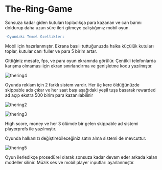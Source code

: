 # The-Ring-Game
Sonsuza kadar giden kutuları topladıkça para kazanan ve can barını doldurup daha uzun süre ileri gitmeye çalıştığımız mobil oyun.

```diff
-Oyundaki Temel Özellikler:

```

Mobil için hazırlanmıştır. Ekrana basılı tuttuğunuzda halka küçülük kutuları toplar, kutular canı fuller ve para 5 birim artar.

Gittiğiniz mesafe, fps, ve para oyun ekranında görülür. Çentikli telefonlarda karışma olmaması için ekran sınırlandırma ve genişletme kodu yazılmıştır.

![thering4](https://user-images.githubusercontent.com/64818115/188942228-8b625ce8-75f8-4cdd-84aa-18f060f43289.png)

Oyunda reklam için 2 farklı sistem vardır. Her üç kere öldüğünüzde skippable ads çıkar ve her saat başı aşağıdaki yeşil tuşa basarak rewarded ad açıp ekstra 500 birim para kazanılabilinir

![thering2](https://user-images.githubusercontent.com/64818115/188942608-30520dec-2a02-4017-81ab-08cabf0190a1.png)

![thering3](https://user-images.githubusercontent.com/64818115/188942982-997effd4-1484-4a94-916b-aa1b3b78678b.png)


High score, money ve her 3 ölümde bir gelen skippable ad sistemi playerprefs ile yazılmıştır.

Oyunda halkanızı değiştirebileceğiniz satın alma sistemi de mevcuttur.

![thering5](https://user-images.githubusercontent.com/64818115/188942813-e08d9d6b-31f0-41ed-995e-42d49e7b4b98.png)


Oyun ilerledikçe prosedürel olarak sonsuza kadar devam eder arkada kalan modeller silinir. Müzik ses ve mobil player inputları ayarlanmıştır.
